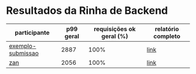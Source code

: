 # Resultados da Rinha de Backend

| participante | p99 geral | requisições ok geral (%) | relatório completo |
| --           | --        | --                       | --                 |
| [exemplo-submissao](./participantes/exemplo-submissao) | 2887 | 100% | [link](resultados/exemplo-submissao/rinhabackendcrebitoscompeticaosimulation-20240121202642873) | 
| [zan](./participantes/zan) | 2056 | 100% | [link](resultados/zan/rinhabackendcrebitoscompeticaosimulation-20240121202728706) | 

